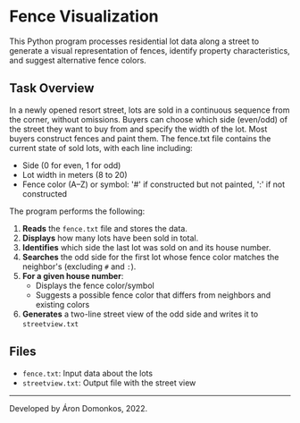# Fence Visualization

This Python program processes residential lot data along a street to generate a visual representation of fences, identify property characteristics, and suggest alternative fence colors.

## Task Overview

In a newly opened resort street, lots are sold in a continuous sequence from the corner, without omissions. Buyers can choose which side (even/odd) of the street they want to buy from and specify the width of the lot. Most buyers construct fences and paint them. The fence.txt file contains the current state of sold lots, with each line including:
- Side (0 for even, 1 for odd)
- Lot width in meters (8 to 20)
- Fence color (A–Z) or symbol: '#' if constructed but not painted, ':' if not constructed

The program performs the following:

1. **Reads** the `fence.txt` file and stores the data.
2. **Displays** how many lots have been sold in total.
3. **Identifies** which side the last lot was sold on and its house number.
4. **Searches** the odd side for the first lot whose fence color matches the neighbor's (excluding `#` and `:`).
5. **For a given house number**:
   - Displays the fence color/symbol
   - Suggests a possible fence color that differs from neighbors and existing colors
6. **Generates** a two-line street view of the odd side and writes it to `streetview.txt`

## Files
- `fence.txt`: Input data about the lots
- `streetview.txt`: Output file with the street view

---
Developed by Áron Domonkos, 2022.
